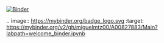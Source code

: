 [![Binder](https://mybinder.org/badge_logo.svg)](https://mybinder.org/v2/gh/miguelmtz00/A00827883/Main?labpath=welcome_binder.ipynb)

.. image:: https://mybinder.org/badge_logo.svg
 :target: https://mybinder.org/v2/gh/miguelmtz00/A00827883/Main?labpath=welcome_binder.ipynb

